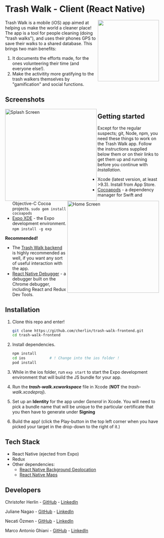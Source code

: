 # Trash Walk - Client (React Native)

<img width="200" height="200" align="right" src="https://i.imgur.com/TcuVFSW.png" />
Trash Walk is a mobile (iOS) app aimed at helping us make the world a cleaner place! The app is a tool for people cleaning (doing "trash walks"), and uses their phones GPS to save their walks to a shared database. This brings two main benefits:

1. It documents the efforts made, for the ones volunteering their time (and everyone else!).
2. Make the activitity more gratifying to the trash walkers themselves by "gamification" and social functions.

## Screenshots
<img src="https://i.imgur.com/7UmExHS.png" alt="Splash Screen" width="300" align="left"/>
<img src="https://i.imgur.com/l47oLht.png" alt="Home Screen" width="300" align="right"/>

## Getting started

Except for the regular suspects; git, Node, npm, you need these things to work on the Trash Walk app. Follow the instructions supplied below them or on their links to get them up and running before you continue with *Installation*.

* Xcode (latest version, at least >9.3). Install from App Store.
* [Cocoapods](https://cocoapods.org) - a dependency manager for Swift and Objective-C Cocoa projects. 
  ```sudo gem install cocoapods```
* [Expo XDE](https://www.expo.io) - the Expo development environment.
  ```npm install -g exp```

**Recommended!**

* The [Trash Walk backend](https://github.com/cherlin/trash-walk-backend) is highly recommended as well, if you want any sort of useful interaction with the app.
* [React Native Debugger](https://github.com/jhen0409/react-native-debugger) - a debugger built on the Chrome debugger, including React and Redux Dev Tools.

## Installation

1. Clone this repo and enter!

   ```bash
   git clone https://github.com/cherlin/trash-walk-frontend.git
   cd trash-walk-frontend
   ```

2. Install dependencies.

   ```bash
   npm install
   cd ios			# ! Change into the ios folder !
   pod install
   ```

3. While in the ios folder, run ````exp start```` to start the Expo development environment that will build the JS bundle for your app.

4. Run the **_trash-walk.xcworkspace_** file in Xcode (**NOT** the *trash-walk.xcodeproj*).

5. Set up an **Identity** for the app under *General* in Xcode. You will need to pick a bundle name that will be unique to the particular certificate that you then have to generate under **Signing**

6. Build the app! (click the Play-button in the top left corner when you have picked your target in the drop-down to the right of it.)

    

## Tech Stack

* React Native (ejected from Expo)
* Redux
* Other dependencies:
  * [React Native Background Geolocation](https://github.com/transistorsoft/react-native-background-geolocation)
  * [React Native Maps](https://github.com/react-community/react-native-maps)



## Developers

Christofer Herlin - [GitHub](https://github.com/cherlin) - [LinkedIn](https://www.linkedin.com/in/cherl/)

Juliane Nagao - [GitHub](https://github.com/junagao) - [LinkedIn](https://www.linkedin.com/in/junagao/)

Necati Özmen - [GitHub](https://github.com/necatiozmen) - [LinkedIn](https://www.linkedin.com/in/necatiozmen/)

Marco Antonio Ghiani - [GitHub](https://github.com/marcoantonioghiani01) - [LinkedIn](https://www.linkedin.com/in/marcoantonioghiani/)